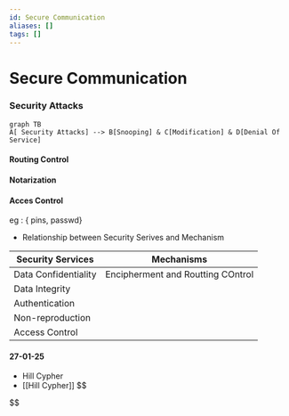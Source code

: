 ```yaml
---
id: Secure Communication
aliases: []
tags: []
---
```


# Secure Communication

### Security Attacks

```mermaid
graph TB
A[ Security Attacks] --> B[Snooping] & C[Modification] & D[Denial Of Service]
```

#### Routing Control

#### Notarization

#### Acces Control

eg : { pins, passwd}

- Relationship between Security Serives and Mechanism

| Security Services    | Mechanisms                        |
| -------------------- | --------------------------------- |
| Data Confidentiality | Encipherment and Routting COntrol |
| Data Integrity       |                                   |
| Authentication       |                                   |
| Non-reproduction     |                                   |
| Access Control       |                                   |


#### 27-01-25
- Hill Cypher
- [[Hill Cypher]]
$$

$$


